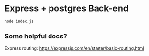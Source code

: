 # Express + postgres Back-end

`node index.js`

## Some helpful docs?

Express routing: https://expressjs.com/en/starter/basic-routing.html